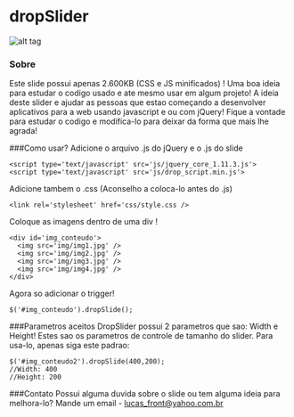# dropSlider
![alt tag](https://lucasfront.files.wordpress.com/2015/06/slide-show.jpg)
### Sobre
Este slide possui apenas 2.600KB (CSS e JS minificados) !
Uma boa ideia para estudar o codigo usado e ate mesmo usar em algum projeto!
A ideia deste slider e ajudar as pessoas que estao começando a desenvolver aplicativos para a web usando javascript e ou com jQuery!
Fique a vontade para estudar o codigo e modifica-lo para deixar da forma que mais lhe agrada! 

###Como usar? 
Adicione o arquivo .js do jQuery e o .js do slide 
```
<script type='text/javascript' src='js/jquery_core_1.11.3.js'>
<script type='text/javascript' src='js/drop_script.min.js'> 
```

Adicione tambem o .css (Aconselho a coloca-lo antes do .js)
```
<link rel='stylesheet' href='css/style.css /> 
```

Coloque as imagens dentro de uma div ! 
```
<div id='img_conteudo'>
  <img src='img/img1.jpg' />
  <img src='img/img2.jpg' />
  <img src='img/img3.jpg' />
  <img src='img/img4.jpg' />
</div> 
```

Agora so adicionar o trigger! 
```
$('#img_conteudo').dropSlide(); 
```

###Parametros aceitos 
DropSlider possui 2 parametros que sao: Width e Height!
Estes sao os parametros de controle de tamanho do slider.
Para usa-lo, apenas siga este padrao: 
```
$('#img_conteudo2').dropSlide(400,200);
//Width: 400
//Height: 200 
```

###Contato 
Possui alguma duvida sobre o slide ou tem alguma ideia para melhora-lo?
Mande um email - lucas_front@yahoo.com.br 
